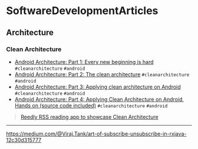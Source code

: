 # SoftwareDevelopmentArticles

## Architecture

### Clean Architecture
* [Android Architecture: Part 1: Every new beginning is hard](http://five.agency/android-architecture-part-1-every-new-beginning-is-hard/) `#cleanarchitecture` `#android`
* [Android Architecture: Part 2: The clean architecture](http://five.agency/android-architecture-part-2-clean-architecture/) `#cleanarchitecture` `#android`
* [Android Architecture: Part 3: Applying clean architecture on Android](http://five.agency/android-architecture-part-3-applying-clean-architecture-android/) `#cleanarchitecture` `#android`
* [Android Architecture: Part 4: Applying Clean Architecture on Android, Hands on (source code included)](http://five.agency/android-architecture-part-4-applying-clean-architecture-on-android-hands-on/) `#cleanarchitecture` `#android`
> [Reedly RSS reading app to showcase Clean Architecture](https://github.com/fiveagency/Reedly)
---

https://medium.com/@Viraj.Tank/art-of-subscribe-unsubscribe-in-rxjava-12c30d315777
